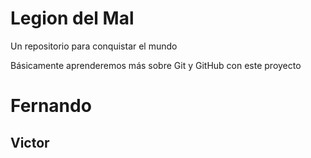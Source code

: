 # Legion del Mal
Un repositorio para conquistar el mundo

Básicamente aprenderemos más sobre Git y GitHub con este proyecto


# Fernando

## Victor
